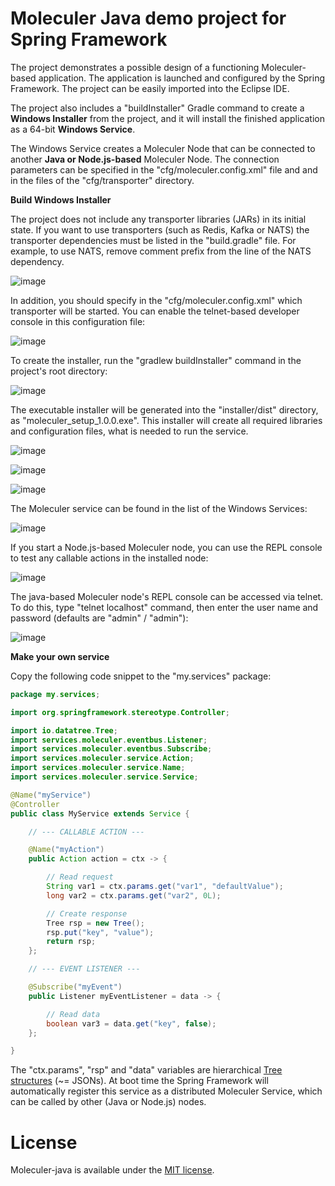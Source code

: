 # Moleculer Java demo project for Spring Framework

The project demonstrates a possible design of a functioning Moleculer-based application. The application is launched and configured by the Spring Framework. The project can be easily imported into the Eclipse IDE.

The project also includes a "buildInstaller" Gradle command to create a **Windows Installer** from the project, and it will install the finished application as a 64-bit **Windows Service**.

The Windows Service creates a Moleculer Node that can be connected to another **Java or Node.js-based** Moleculer Node. The connection parameters can be specified in the "cfg/moleculer.config.xml" file and and in the files of the "cfg/transporter" directory.

**Build Windows Installer**

The project does not include any transporter libraries (JARs) in its initial state. If you want to use transporters (such as Redis, Kafka or NATS) the transporter dependencies must be listed in the "build.gradle" file. For example, to use NATS, remove comment prefix from the line of the NATS dependency.

![image](docs/dependency.png)

In addition, you should specify in the "cfg/moleculer.config.xml" which transporter will be started. You can enable the telnet-based developer console in this configuration file:

![image](docs/config.png)

To create the installer, run the "gradlew buildInstaller" command in the project's root directory:

![image](docs/gradlew.png)

The executable installer will be generated into the "installer/dist" directory, as "moleculer_setup_1.0.0.exe". This installer will create all required libraries and configuration files, what is needed to run the service.

![image](docs/installer1.png)

![image](docs/installer2.png)

![image](docs/installer3.png)

The Moleculer service can be found in the list of the Windows Services:

![image](docs/service.png)

If you start a Node.js-based Moleculer node, you can use the REPL console to test any callable actions in the installed node:

![image](docs/getobject.png)

The java-based Moleculer node's REPL console can be accessed via telnet. To do this, type "telnet localhost" command, then enter the user name and password (defaults are "admin" / "admin"):

![image](docs/info.png)

**Make your own service**

Copy the following code snippet to the "my.services" package:

```java
package my.services;

import org.springframework.stereotype.Controller;

import io.datatree.Tree;
import services.moleculer.eventbus.Listener;
import services.moleculer.eventbus.Subscribe;
import services.moleculer.service.Action;
import services.moleculer.service.Name;
import services.moleculer.service.Service;

@Name("myService")
@Controller
public class MyService extends Service {

	// --- CALLABLE ACTION ---

	@Name("myAction")
	public Action action = ctx -> {

		// Read request
		String var1 = ctx.params.get("var1", "defaultValue");
		long var2 = ctx.params.get("var2", 0L);

		// Create response
		Tree rsp = new Tree();
		rsp.put("key", "value");
		return rsp;
	};

	// --- EVENT LISTENER ---

	@Subscribe("myEvent")
	public Listener myEventListener = data -> {

		// Read data
		boolean var3 = data.get("key", false);
	};

}
```

The "ctx.params", "rsp" and "data" variables are hierarchical [Tree structures](https://berkesa.github.io/datatree/) (~= JSONs). At boot time the Spring Framework will automatically register this service as a distributed Moleculer Service, which can be called by other (Java or Node.js) nodes.

# License
Moleculer-java is available under the [MIT license](https://tldrlegal.com/license/mit-license).
